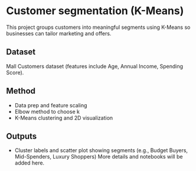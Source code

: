 # Customer segmentation (K-Means)
This project groups customers into meaningful segments using K-Means so businesses can tailor marketing and offers.
## Dataset
Mall Customers dataset (features include Age, Annual Income, Spending Score).
## Method
- Data prep and feature scaling
- Elbow method to choose k
- K-Means clustering and 2D visualization
## Outputs
- Cluster labels and scatter plot showing segments (e.g., Budget Buyers, Mid-Spenders, Luxury Shoppers)
More details and notebooks will be added here.
